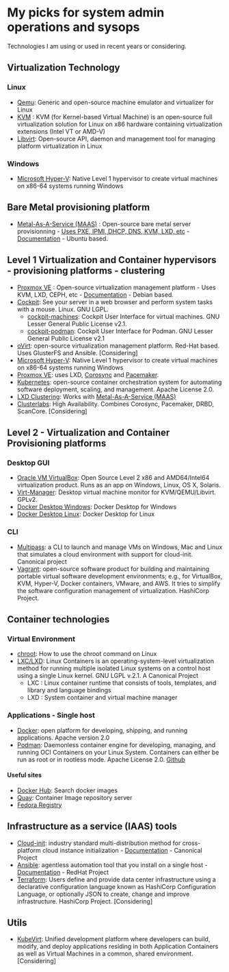 # My picks for system admin operations and sysops

Technologies I am using or used in recent years or considering.

## Virtualization Technology ##
### Linux ###
- [Qemu](https://www.qemu.org/): Generic and open-source machine emulator and virtualizer for Linux
- [KVM](https://www.linux-kvm.org/page/Main_Page) : KVM (for Kernel-based Virtual Machine) is an open-source full virtualization solution for Linux on x86 hardware containing virtualization extensions (Intel VT or AMD-V)
- [Libvirt](https://libvirt.org/): Open-source API, daemon and management tool for managing platform virtualization in Linux

### Windows ###
- [Microsoft Hyper-V](https://docs.microsoft.com/en-us/virtualization/hyper-v-on-windows/quick-start/enable-hyper-v): Native Level 1 hypervisor to create virtual machines on x86-64 systems running Windows

## Bare Metal provisioning platform ##
- [Metal-As-A-Service (MAAS)](https://maas.io/) : Open-source bare metal server provisionning - [Uses PXE, IPMI, DHCP, DNS, KVM, LXD, etc](https://maas.io/how-it-works) - [Documentation](https://maas.io/docs) - Ubuntu based.

## Level 1 Virtualization and Container hypervisors - provisioning platforms - clustering ##
- [Proxmox VE](https://www.proxmox.com/en/proxmox-ve) : Open-source virtualization management platform - Uses KVM, LXD, CEPH, etc - [Documentation](https://pve.proxmox.com/pve-docs/) - Debian based.
- [Cockpit](https://cockpit-project.org/): See your server in a web browser and perform system tasks with a mouse. Linux. GNU LGPL.
  * [cockpit-machines](https://github.com/cockpit-project/cockpit-machines): Cockpit User Interface for virtual machines. GNU Lesser General Public License v2.1. 
  * [cockpit-podman](https://github.com/cockpit-project/cockpit-podman): Cockpit User Interface for Podman. GNU Lesser General Public License v2.1 
- [oVirt](https://www.ovirt.org/): open-source virtualization management platform. Red-Hat based. Uses GlusterFS and Ansible. [Considering]
- [Microsoft Hyper-V](https://docs.microsoft.com/en-us/virtualization/hyper-v-on-windows/quick-start/enable-hyper-v): Native Level 1 hypervisor to create virtual machines on x86-64 systems running Windows
- [Proxmox VE](https://www.proxmox.com/en/proxmox-ve): uses LXD, [Corosync](https://corosync.github.io/corosync/) and [Pacemaker](https://clusterlabs.org/pacemaker/).
- [Kubernetes](https://kubernetes.io/): open-source container orchestration system for automating software deployment, scaling, and management. Apache License 2.0.
- [LXD Clustering](https://linuxcontainers.org/lxd/docs/master/clustering/): Works with [Metal-As-A-Service (MAAS)](https://maas.io/)
- [Clusterlabs](https://clusterlabs.org/quickstart.html): High Availability. Combines Corosync, Pacemaker, DRBD, ScanCore. [Considering]

## Level 2 - Virtualization and Container Provisioning platforms ##
### Desktop GUI ###
- [Oracle VM VirtualBox](https://www.virtualbox.org/): Open Source Level 2 x86 and AMD64/Intel64 virtualization product. Runs as an app on Windows, Linux, OS X, Solaris.
- [Virt-Manager](https://virt-manager.org/): Desktop virtual machine monitor for KVM/QEMU/Libvirt. GPLv2.
- [Docker Desktop Windows](https://docs.docker.com/desktop/install/windows-install/): Docker Desktop for Windows
- [Docker Desktop Linux](https://docs.docker.com/desktop/install/linux-install/): Docker Desktop for Linux
### CLI ###
- [Multipass](https://multipass.run/): a CLI to launch and manage VMs on Windows, Mac and Linux that simulates a cloud environment with support for cloud-init. Canonical project
- [Vagrant](https://www.vagrantup.com/): open-source software product for building and maintaining portable virtual software development environments; e.g., for VirtualBox, KVM, Hyper-V, Docker containers, VMware, and AWS. It tries to simplify the software configuration management of virtualization. HashiCorp Project.

## Container technologies ##
### Virtual Environment ###
- [chroot](https://www.howtogeek.com/441534/how-to-use-the-chroot-command-on-linux/): How to use the chroot command on Linux
- [LXC/LXD](https://linuxcontainers.org/): Linux Containers is an operating-system-level virtualization method for running multiple isolated Linux systems on a control host using a single Linux kernel. GNU LGPL v.2.1. A Canonical Project
  * LXC : Linux container runtime that consists of tools, templates, and library and language bindings
  * LXD : System container and virtual machine manager
### Applications - Single host ###
- [Docker](https://www.docker.com/): open platform for developing, shipping, and running applications. Apache version 2.0 
- [Podman](https://podman.io/): Daemonless container engine for developing, managing, and running OCI Containers on your Linux System. Containers can either be run as root or in rootless mode. Apache License 2.0. [Github](https://github.com/containers/podman)
#### Useful sites ####
- [Docker Hub](https://hub.docker.com/search?q=): Search docker images
- [Quay](https://quay.io/): Container Image repository server
- [Fedora Registry](registry.fedoraproject.org/)

## Infrastructure as a service (IAAS) tools ##
- [Cloud-init](https://cloud-init.io/): industry standard multi-distribution method for cross-platform cloud instance initialization - [Documentation](https://cloudinit.readthedocs.io/en/latest/) - Canonical Project
- [Ansible](https://www.ansible.com/): agentless automation tool that you install on a single host - [Documentation](https://docs.ansible.com/ansible/latest/installation_guide/intro_installation.html) - RedHat Project
- [Terraform](https://www.terraform.io/): Users define and provide data center infrastructure using a declarative configuration language known as HashiCorp Configuration Language, or optionally JSON to create, change and improve infrastructure. HashiCorp Project. [Considering]

## Utils ##
- [KubeVirt](https://kubevirt.io/): Unified development platform where developers can build, modify, and deploy applications residing in both Application Containers as well as Virtual Machines in a common, shared environment. [Considering]






